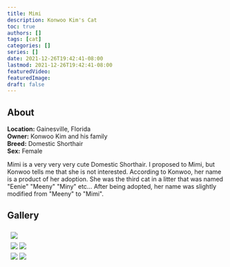 ```yaml
---
title: Mimi
description: Konwoo Kim's Cat
toc: true
authors: []
tags: [cat]
categories: []
series: []
date: 2021-12-26T19:42:41-08:00
lastmod: 2021-12-26T19:42:41-08:00
featuredVideo:
featuredImage:
draft: false
---
```


## About

**Location:** Gainesville, Florida  
**Owner:** Konwoo Kim and his family  
**Breed:** Domestic Shorthair  
**Sex:** Female  

Mimi is a very very very cute Domestic Shorthair. I proposed to Mimi, but Konwoo tells me that she is not interested. According to Konwoo, her name is a product of her adoption. She was the third cat in a litter that was named "Eenie" "Meeny" "Miny" etc... After being adopted, her name was slightly modified from "Meeny" to "Mimi".

<style>
  .i_row {
    display: flex;
    flex-wrap: wrap;
    padding: 0 4px;
  }

  /* Create two equal columns that sits next to each other */
  .i_col_half {
    flex: 50%;
    padding: 0 4px;
  }

  .i_col_half img {
    margin-top: 8px;
    vertical-align: middle;
  }

  .i_col_full {
    flex: 100%;
    padding: 0 4px;
  }

  .i_col_full img {
    margin-top: 8px;
    vertical-align: middle;
  }
</style>

## Gallery
<div class="i_row">
  <div class="i_col_full">
    <img src="/cats/mimi/mimi_2.jpeg">
  </div>
  <div class="i_col_half">
    <img src="/cats/mimi/mimi_1.jpeg">
    <img src="/cats/mimi/mimi_5.png">
  </div>
  <div class="i_col_half">
    <img src="/cats/mimi/mimi_4.jpeg">
    <img src="/cats/mimi/mimi_3.jpeg">
  </div>
</div>